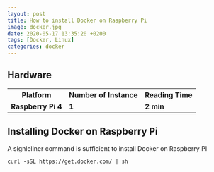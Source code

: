 ```yaml
---
layout: post
title: How to install Docker on Raspberry Pi
image: docker.jpg
date: 2020-05-17 13:35:20 +0200
tags: [Docker, Linux]
categories: docker
---
```


## Hardware 

<table class="tg">
  <tr>
    <th class="tg-yw4l"><b>Platform</b></th>
    <th class="tg-yw4l"><b>Number of Instance</b></th>
    <th class="tg-yw4l"><b>Reading Time</b></th>
    
  </tr>
  <tr>
    <td class="tg-yw4l"><b> Raspberry Pi 4</b></td>
    <td class="tg-yw4l"><b>1</b></td>
    <td class="tg-yw4l"><b>2 min</b></td>
  </tr>
  
</table>

## Installing Docker on Raspberry Pi

A signleliner command is sufficient to install Docker on Raspberry PI

`` curl -sSL https://get.docker.com/ | sh ``

